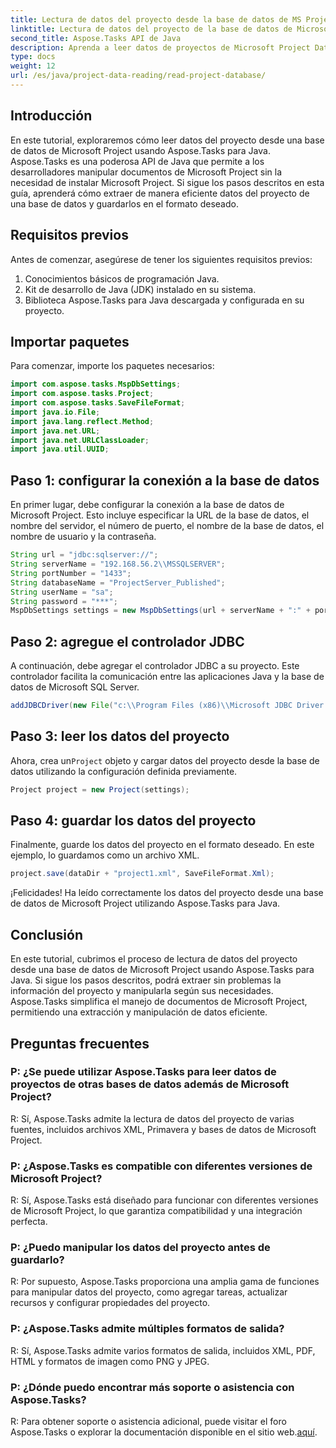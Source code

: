 ```yaml
---
title: Lectura de datos del proyecto desde la base de datos de MS Project en Aspose.Tasks
linktitle: Lectura de datos del proyecto de la base de datos de Microsoft Project en Aspose.Tasks
second_title: Aspose.Tasks API de Java
description: Aprenda a leer datos de proyectos de Microsoft Project Database usando Aspose.Tasks para Java. Guía paso a paso con ejemplos de código.
type: docs
weight: 12
url: /es/java/project-data-reading/read-project-database/
---
```

## Introducción
En este tutorial, exploraremos cómo leer datos del proyecto desde una base de datos de Microsoft Project usando Aspose.Tasks para Java. Aspose.Tasks es una poderosa API de Java que permite a los desarrolladores manipular documentos de Microsoft Project sin la necesidad de instalar Microsoft Project. Si sigue los pasos descritos en esta guía, aprenderá cómo extraer de manera eficiente datos del proyecto de una base de datos y guardarlos en el formato deseado.
## Requisitos previos
Antes de comenzar, asegúrese de tener los siguientes requisitos previos:
1. Conocimientos básicos de programación Java.
2. Kit de desarrollo de Java (JDK) instalado en su sistema.
3. Biblioteca Aspose.Tasks para Java descargada y configurada en su proyecto.

## Importar paquetes
Para comenzar, importe los paquetes necesarios:
```java
import com.aspose.tasks.MspDbSettings;
import com.aspose.tasks.Project;
import com.aspose.tasks.SaveFileFormat;
import java.io.File;
import java.lang.reflect.Method;
import java.net.URL;
import java.net.URLClassLoader;
import java.util.UUID;
```
## Paso 1: configurar la conexión a la base de datos
En primer lugar, debe configurar la conexión a la base de datos de Microsoft Project. Esto incluye especificar la URL de la base de datos, el nombre del servidor, el número de puerto, el nombre de la base de datos, el nombre de usuario y la contraseña.
```java
String url = "jdbc:sqlserver://";
String serverName = "192.168.56.2\\MSSQLSERVER";
String portNumber = "1433";
String databaseName = "ProjectServer_Published";
String userName = "sa";
String password = "***";
MspDbSettings settings = new MspDbSettings(url + serverName + ":" + portNumber + ";databaseName=" + databaseName + ";user=" + userName + ";password=" + password);
```
## Paso 2: agregue el controlador JDBC
A continuación, debe agregar el controlador JDBC a su proyecto. Este controlador facilita la comunicación entre las aplicaciones Java y la base de datos de Microsoft SQL Server.
```java
addJDBCDriver(new File("c:\\Program Files (x86)\\Microsoft JDBC Driver 4.0 for SQL Server\\sqljdbc_4.0\\enu\\sqljdbc4.jar"));
```
## Paso 3: leer los datos del proyecto
 Ahora, crea un`Project` objeto y cargar datos del proyecto desde la base de datos utilizando la configuración definida previamente.
```java
Project project = new Project(settings);
```
## Paso 4: guardar los datos del proyecto
Finalmente, guarde los datos del proyecto en el formato deseado. En este ejemplo, lo guardamos como un archivo XML.
```java
project.save(dataDir + "project1.xml", SaveFileFormat.Xml);
```
¡Felicidades! Ha leído correctamente los datos del proyecto desde una base de datos de Microsoft Project utilizando Aspose.Tasks para Java.

## Conclusión
En este tutorial, cubrimos el proceso de lectura de datos del proyecto desde una base de datos de Microsoft Project usando Aspose.Tasks para Java. Si sigue los pasos descritos, podrá extraer sin problemas la información del proyecto y manipularla según sus necesidades. Aspose.Tasks simplifica el manejo de documentos de Microsoft Project, permitiendo una extracción y manipulación de datos eficiente.
## Preguntas frecuentes
### P: ¿Se puede utilizar Aspose.Tasks para leer datos de proyectos de otras bases de datos además de Microsoft Project?
R: Sí, Aspose.Tasks admite la lectura de datos del proyecto de varias fuentes, incluidos archivos XML, Primavera y bases de datos de Microsoft Project.
### P: ¿Aspose.Tasks es compatible con diferentes versiones de Microsoft Project?
R: Sí, Aspose.Tasks está diseñado para funcionar con diferentes versiones de Microsoft Project, lo que garantiza compatibilidad y una integración perfecta.
### P: ¿Puedo manipular los datos del proyecto antes de guardarlo?
R: Por supuesto, Aspose.Tasks proporciona una amplia gama de funciones para manipular datos del proyecto, como agregar tareas, actualizar recursos y configurar propiedades del proyecto.
### P: ¿Aspose.Tasks admite múltiples formatos de salida?
R: Sí, Aspose.Tasks admite varios formatos de salida, incluidos XML, PDF, HTML y formatos de imagen como PNG y JPEG.
### P: ¿Dónde puedo encontrar más soporte o asistencia con Aspose.Tasks?
 R: Para obtener soporte o asistencia adicional, puede visitar el foro Aspose.Tasks o explorar la documentación disponible en el sitio web.[aquí](https://forum.aspose.com/c/tasks/15).